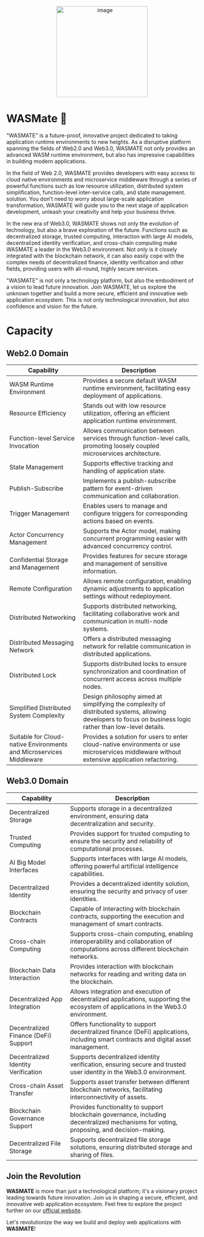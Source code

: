 <p align="center">
<img width="240px" alt="image" src="https://github.com/wasmate/.github/assets/34047788/65060690-035d-4968-8e8e-bd952b7dbcea">

</p>



# WASMate 🚀

"WASMATE" is a future-proof, innovative project dedicated to taking application runtime environments to new heights. As a disruptive platform spanning the fields of Web2.0 and Web3.0, WASMATE not only provides an advanced WASM runtime environment, but also has impressive capabilities in building modern applications.

In the field of Web 2.0, WASMATE provides developers with easy access to cloud native environments and microservice middleware through a series of powerful functions such as low resource utilization, distributed system simplification, function-level inter-service calls, and state management. solution. You don’t need to worry about large-scale application transformation, WASMATE will guide you to the next stage of application development, unleash your creativity and help your business thrive.

In the new era of Web3.0, WASMATE shows not only the evolution of technology, but also a brave exploration of the future. Functions such as decentralized storage, trusted computing, interaction with large AI models, decentralized identity verification, and cross-chain computing make WASMATE a leader in the Web3.0 environment. Not only is it closely integrated with the blockchain network, it can also easily cope with the complex needs of decentralized finance, identity verification and other fields, providing users with all-round, highly secure services.

"WASMATE" is not only a technology platform, but also the embodiment of a vision to lead future innovation. Join WASMATE, let us explore the unknown together and build a more secure, efficient and innovative web application ecosystem. This is not only technological innovation, but also confidence and vision for the future.

# Capacity

## Web2.0 Domain

| Capability                           | Description                                                                            |
|---------------------------------------|----------------------------------------------------------------------------------------|
| WASM Runtime Environment              | Provides a secure default WASM runtime environment, facilitating easy deployment of applications. |
| Resource Efficiency                   | Stands out with low resource utilization, offering an efficient application runtime environment. |
| Function-level Service Invocation     | Allows communication between services through function-level calls, promoting loosely coupled microservices architecture. |
| State Management                      | Supports effective tracking and handling of application state.                           |
| Publish-Subscribe                     | Implements a publish-subscribe pattern for event-driven communication and collaboration. |
| Trigger Management                    | Enables users to manage and configure triggers for corresponding actions based on events. |
| Actor Concurrency Management          | Supports the Actor model, making concurrent programming easier with advanced concurrency control. |
| Confidential Storage and Management    | Provides features for secure storage and management of sensitive information.            |
| Remote Configuration                   | Allows remote configuration, enabling dynamic adjustments to application settings without redeployment. |
| Distributed Networking                 | Supports distributed networking, facilitating collaborative work and communication in multi-node systems. |
| Distributed Messaging Network          | Offers a distributed messaging network for reliable communication in distributed applications. |
| Distributed Lock                       | Supports distributed locks to ensure synchronization and coordination of concurrent access across multiple nodes. |
| Simplified Distributed System Complexity | Design philosophy aimed at simplifying the complexity of distributed systems, allowing developers to focus on business logic rather than low-level details. |
| Suitable for Cloud-native Environments and Microservices Middleware | Provides a solution for users to enter cloud-native environments or use microservices middleware without extensive application refactoring. |

## Web3.0 Domain

| Capability                           | Description                                                                            |
|---------------------------------------|----------------------------------------------------------------------------------------|
| Decentralized Storage                 | Supports storage in a decentralized environment, ensuring data decentralization and security. |
| Trusted Computing                     | Provides support for trusted computing to ensure the security and reliability of computational processes. |
| AI Big Model Interfaces               | Supports interfaces with large AI models, offering powerful artificial intelligence capabilities. |
| Decentralized Identity                | Provides a decentralized identity solution, ensuring the security and privacy of user identities. |
| Blockchain Contracts                  | Capable of interacting with blockchain contracts, supporting the execution and management of smart contracts. |
| Cross-chain Computing                 | Supports cross-chain computing, enabling interoperability and collaboration of computations across different blockchain networks. |
| Blockchain Data Interaction           | Provides interaction with blockchain networks for reading and writing data on the blockchain. |
| Decentralized App Integration         | Allows integration and execution of decentralized applications, supporting the ecosystem of applications in the Web3.0 environment. |
| Decentralized Finance (DeFi) Support  | Offers functionality to support decentralized finance (DeFi) applications, including smart contracts and digital asset management. |
| Decentralized Identity Verification   | Supports decentralized identity verification, ensuring secure and trusted user identity in the Web3.0 environment. |
| Cross-chain Asset Transfer            | Supports asset transfer between different blockchain networks, facilitating interconnectivity of assets. |
| Blockchain Governance Support         | Provides functionality to support blockchain governance, including decentralized mechanisms for voting, proposing, and decision-making. |
| Decentralized File Storage            | Supports decentralized file storage solutions, ensuring distributed storage and sharing of files. |

## Join the Revolution

**WASMATE** is more than just a technological platform; it's a visionary project leading towards future innovation. Join us in shaping a secure, efficient, and innovative web application ecosystem. Feel free to explore the project further on our [official website](https://www.wasmate.xyz/).

Let's revolutionize the way we build and deploy web applications with **WASMATE**!
